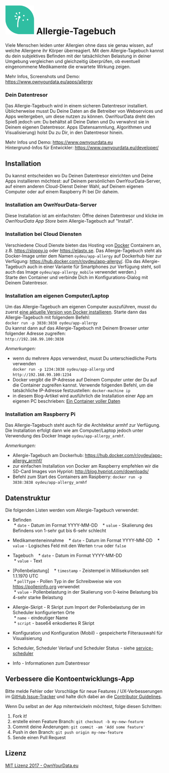 # <img src="https://github.com/OwnYourData/app-allergy/raw/master/www/app_logo.png" width="92"> Allergie-Tagebuch

Viele Menschen leiden unter Allergien ohne dass sie genau wissen, auf welche Allergene ihr Körper überreagiert. Mit dem Allergie-Tagebuch kannst du dein subjektives Befinden mit der tatsächlichen Belastung in deiner Umgebung vergleichen und gleichzeitig überprüfen, ob eventuell eingenommene Medikamente die erwartete Wirkung zeigen.

Mehr Infos, Screenshots und Demo: https://www.ownyourdata.eu/apps/allergy

### Dein Datentresor
Das Allergie-Tagebuch wird in einem sicheren Datentresor installiert. Üblicherweise musst Du Deine Daten an die Betreiber von Webservices und Apps weitergeben, um diese nutzen zu können. OwnYourData dreht den Spieß jedoch um: Du behältst all Deine Daten und Du verwahrst sie in Deinem eigenen Datentresor. Apps (Datensammlung, Algorithmen und Visualisierung) holst Du zu Dir, in den Datentresor hinein.

Mehr Infos und Demo: https://www.ownyourdata.eu  
Hintergrund-Infos für Entwickler: https://www.ownyourdata.eu/developer/

## Installation

Du kannst entscheiden wo Du Deinen Datentresor einrichten und Deine Apps installieren möchtest: auf Deinem persönlichen OwnYourData-Server, auf einem anderen Cloud-Dienst Deiner Wahl, auf Deinem eigenen Computer oder auf einem Raspberry Pi bei Dir daheim.

### Installation am OwnYourData-Server

Diese Installation ist am einfachsten: Öffne deinen Datentresor und klicke im *OwnYourData App Store* beim Allergie-Tagebuch auf "Install".

### Installation bei Cloud Diensten

Verschiedene Cloud Dienste bieten das Hosting von [Docker](https://www.docker.com) Containern an, z.B. https://sloppy.io oder https://elastx.se. Das Allergie-Tagebuch steht als Docker-Image unter dem Namen `oydeu/app-allergy` auf Dockerhub hier zur Verfügung: https://hub.docker.com/r/oydeu/app-allergy/. (Da das Allergie-Tagebuch auch in einer Variante für Smartphones zur Verfügung steht, soll auch das Image `oydeu/app-allergy_mobile` verwendet werden.)  
Starte den Container und verbinde Dich im Konfigurations-Dialog mit Deinem Datentresor.

### Installation am eigenen Computer/Laptop

Um das Allergie-Tagebuch am eigenen Computer auszuführen, musst du zuerst [eine aktuelle Version von Docker installieren](https://www.docker.com/community-edition#/download). Starte dann das Allergie-Tagebuch mit folgendem Befehl:  
`docker run -p 3838:3838 oydeu/app-allergy`  
Du kannst dann auf das Allergie-Tagebuch mit Deinem Browser unter folgender Adresse zugreifen:  
`http://192.168.99.100:3838`  
  
*Anmerkungen:*  
* wenn du mehrere Apps verwendest, musst Du unterschiedliche Ports verwenden  
  `docker run -p 1234:3838 oydeu/app-allergy` und `http://192.168.99.100:1234`
* Docker vergibt die IP-Adresse auf Deinem Computer unter der Du auf die Container zugreifen kannst. Verwende folgenden Befehl, um die tatsächliche IP-Adresse festzustellen: `docker-machine ip`  
* in diesem Blog-Artikel wird ausführlich die Installation einer App am eigenen PC beschrieben: [Ein Container voller Daten](https://www.ownyourdata.eu/2016/09/26/ein-container-voller-daten/)

### Installation am Raspberry Pi

Das Allergie-Tagebuch steht auch für die Architektur armhf zur Verfügung. Die Installation erfolgt dann wie am Computer/Laptop jedoch unter Verwendung des Docker Image `oydeu/app-allergy_armhf`.  
  
*Anmerkungen:*  
* Allergie-Tagebuch am Dockerhub: https://hub.docker.com/r/oydeu/app-allergy_armhf/  
* zur einfachen Installation von Docker am Raspberry empfehlen wir die SD-Card Images von Hypriot: http://blog.hypriot.com/downloads/
* Befehl zum Start des Containers am Raspberry: `docker run -p 3838:3838 oydeu/app-allergy_armhf`

## Datenstruktur

Die folgenden Listen werden vom Allergie-Tagebuch verwendet:

* Befinden  
  * `date` - Datum im Format YYYY-MM-DD  
  * `value` - Skalierung des Befindens von 1-sehr gut bis 6-sehr schlecht  
  
* Medikamenteneinnahme  
  * `date` - Datum im Format YYYY-MM-DD  
  * `value` - Logisches Feld mit den Werten `true` oder `false`  
    
* Tagebuch  
  * `date` - Datum im Format YYYY-MM-DD  
  * `value` - Text  
    
* [Pollenbelastung]  
  * `timestamp` - Zeistempel in Millisekunden seit 1.1.1970 UTC  
  * `pollType` - Pollen Typ in der Schreibweise wie von https://polleninfo.org verwendet  
  * `value` - Pollenbelastung in der Skalierung von 0-keine Belastung bis 4-sehr starke Belastung  
    
* Allergie-Skript - R Skript zum Import der Pollenbelastung der im Scheduler konfigurierten Orte  
  * `name` - eindeutiger Name  
  * `script` - base64 enkodiertes R Skript  
    
* Konfiguration und Konfiguration (Mobil) - gespeicherte Filterauswahl für Visualisierung  
* Scheduler, Scheduler Verlauf und Scheduler Status  - siehe [service-scheduler](https://github.com/OwnYourData/service-scheduler)  
* Info - Informationen zum Datentresor


## Verbessere die Kontoentwicklungs-App

Bitte melde Fehler oder Vorschläge für neue Features / UX-Verbesserungen im [GitHub Issue-Tracker](https://github.com/OwnYourData/app-allergy/issues) und halte dich dabei an die [Contributor Guidelines](https://github.com/twbs/ratchet/blob/master/CONTRIBUTING.md).

Wenn Du selbst an der App mitentwickeln möchtest, folge diesen Schritten:

1. Fork it!
2. erstelle einen Feature Branch: `git checkout -b my-new-feature`
3. Commit deine Änderungen: `git commit -am 'Add some feature'`
4. Push in den Branch: `git push origin my-new-feature`
5. Sende einen Pull Request

## Lizenz

[MIT Lizenz 2017 - OwnYourData.eu](https://raw.githubusercontent.com/OwnYourData/app-allergy/master/LICENSE)
